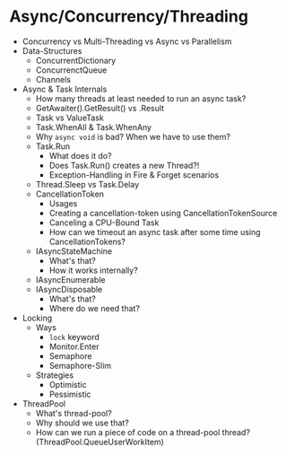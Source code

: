 # Async/Concurrency/Threading

* Concurrency vs Multi-Threading vs Async vs Parallelism
* Data-Structures
	* ConcurrentDictionary
	* ConcurrenctQueue
	* Channels
* Async & Task Internals
	* How many threads at least needed to run an async task?
	* GetAwaiter().GetResult() vs .Result
	* Task vs ValueTask
	* Task.WhenAll & Task.WhenAny
	* Why `async void` is bad? When we have to use them?
	* Task.Run
		* What does it do?
		* Does Task.Run() creates a new Thread?!
		* Exception-Handling in Fire & Forget scenarios
	* Thread.Sleep vs Task.Delay
	* CancellationToken
		* Usages
		* Creating a cancellation-token using CancellationTokenSource
		* Canceling a CPU-Bound Task
		* How can we timeout an async task after some time using CancellationTokens?
	* IAsyncStateMachine
		* What's that?
		* How it works internally?
	* IAsyncEnumerable
	* IAsyncDisposable
		* What's that?
		* Where do we need that?
* Locking
	* Ways
		* `lock` keyword
		* Monitor.Enter
		* Semaphore
		* Semaphore-Slim
	* Strategies
		* Optimistic
		* Pessimistic
* ThreadPool
	* What's thread-pool?
	* Why should we use that?
	* How can we run a piece of code on a thread-pool thread? (ThreadPool.QueueUserWorkItem)
